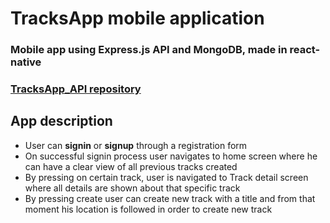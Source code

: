 # TracksApp mobile application


### Mobile app using Express.js API and MongoDB, made in react-native

### [TracksApp_API repository](https://github.com/Denis-Tojaga/TrackApp_API)

## App description
- User can <b>signin</b> or <b>signup</b> through a registration form
- On successful signin process user navigates to home screen where he can have a clear view of all previous tracks created
- By pressing on certain track, user is navigated to Track detail screen where all details are shown about that specific track
- By pressing create user can create new track with a title and from that moment his location is followed in order to create new track

